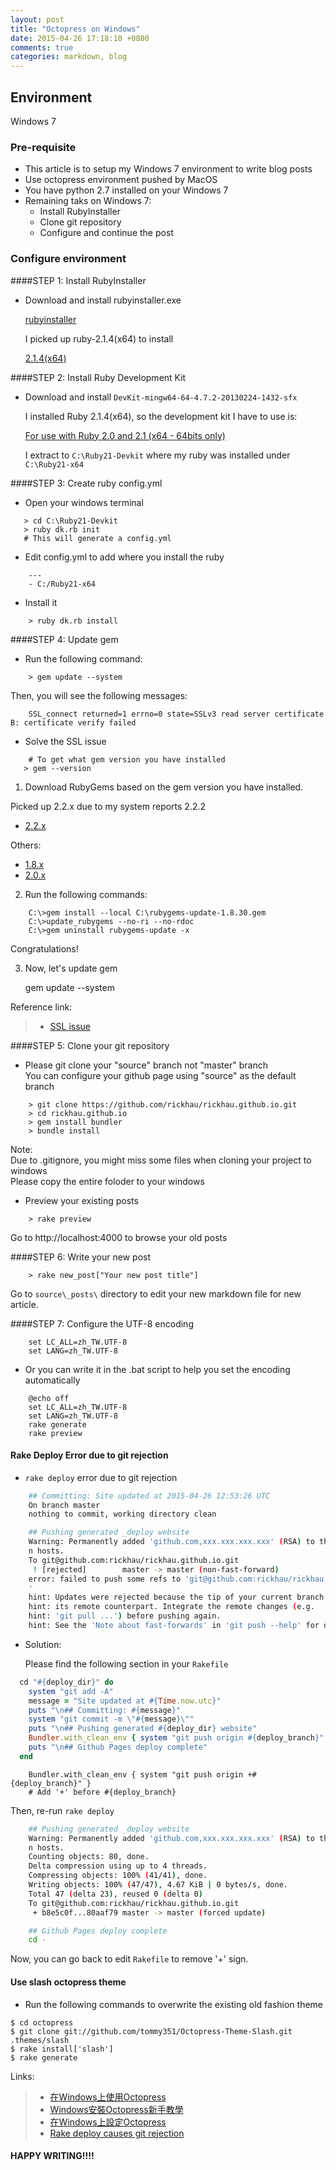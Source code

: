 ```yaml
---
layout: post
title: "Octopress on Windows"
date: 2015-04-26 17:18:10 +0800
comments: true
categories: markdown, blog
---
```

## Environment
Windows 7

### Pre-requisite ###
- This article is to setup my Windows 7 environment to write blog posts    
- Use octopress environment pushed by MacOS
- You have python 2.7 installed on your Windows 7
- Remaining taks on Windows 7:
  * Install RubyInstaller    
  * Clone git repository    
  * Configure and continue the post    


### Configure environment ###

####STEP 1: Install RubyInstaller

- Download and install rubyinstaller.exe

  [rubyinstaller](http://rubyinstaller.org/downloads/)
  
  I picked up ruby-2.1.4(x64) to install   
  
  [2.1.4(x64)](http://dl.bintray.com/oneclick/rubyinstaller/rubyinstaller-2.1.4-x64.exe)   
  
####STEP 2: Install Ruby Development Kit

- Download and install `DevKit-mingw64-64-4.7.2-20130224-1432-sfx`

  I installed Ruby 2.1.4(x64), so the development kit I have to use is:    
  
  [For use with Ruby 2.0 and 2.1 (x64 - 64bits only)](http://dl.bintray.com/oneclick/rubyinstaller/DevKit-mingw64-64-4.7.2-20130224-1432-sfx.exe)
  
  I extract to `C:\Ruby21-Devkit` where my ruby was installed under `C:\Ruby21-x64`    
  
    
####STEP 3: Create ruby config.yml

- Open your windows terminal 

```
   > cd C:\Ruby21-Devkit    
   > ruby dk.rb init
   # This will generate a config.yml
```  

- Edit config.yml to add where you install the ruby

```
    ---
    - C:/Ruby21-x64
```

- Install it

```
    > ruby dk.rb install
```
  
####STEP 4: Update gem

- Run the following command:

```
    > gem update --system
```
 
  Then, you will see the following messages:
  
```
    SSL_connect returned=1 errno=0 state=SSLv3 read server certificate B: certificate verify failed
```

- Solve the SSL issue    

```
    # To get what gem version you have installed
   > gem --version
```

  1) Download RubyGems based on the gem version you have installed. 
  
   Picked up 2.2.x due to my system reports 2.2.2    
   * [2.2.x](https://github.com/rubygems/rubygems/releases/tag/v2.2.3)    
  
   Others:    
   * [1.8.x](https://github.com/rubygems/rubygems/releases/tag/v1.8.30)   
   * [2.0.x](https://github.com/rubygems/rubygems/releases/tag/v2.0.15)
  
  2) Run the following commands:
  
```
    C:\>gem install --local C:\rubygems-update-1.8.30.gem
    C:\>update_rubygems --no-ri --no-rdoc
    C:\>gem uninstall rubygems-update -x
```

  Congratulations! 
  
  3) Now, let's update gem 
  
     gem update --system
    
  Reference link:
  >- [SSL issue](https://gist.github.com/luislavena/f064211759ee0f806c88)

####STEP 5: Clone your git repository

- Please git clone your "source" branch not "master" branch    
  You can configure your github page using "source" as the default branch

```
    > git clone https://github.com/rickhau/rickhau.github.io.git
    > cd rickhau.github.io
    > gem install bundler
    > bundle install
```

  Note:   
  Due to .gitignore, you might miss some files when cloning your project to windows    
  Please copy the entire foloder to your windows    
  

- Preview your existing posts

```
    > rake preview
```

  Go to http://localhost:4000 to browse your old posts

####STEP 6: Write your new post

```
    > rake new_post["Your new post title"]
```

  Go to `source\_posts\` directory to edit your new markdown file for new article.
  

####STEP 7: Configure the UTF-8 encoding

```
    set LC_ALL=zh_TW.UTF-8
    set LANG=zh_TW.UTF-8
```

- Or you can write it in the .bat script to help you set the encoding automatically

```
    @echo off
    set LC_ALL=zh_TW.UTF-8
    set LANG=zh_TW.UTF-8
    rake generate
    rake preview
```

#### Rake Deploy Error due to git rejection

- `rake deploy` error due to git rejection

```bash
    ## Committing: Site updated at 2015-04-26 12:53:26 UTC
    On branch master
    nothing to commit, working directory clean

    ## Pushing generated _deploy website
    Warning: Permanently added 'github.com,xxx.xxx.xxx.xxx' (RSA) to the list of know
    n hosts.
    To git@github.com:rickhau/rickhau.github.io.git
     ! [rejected]        master -> master (non-fast-forward)
    error: failed to push some refs to 'git@github.com:rickhau/rickhau.github.io.git
    '
    hint: Updates were rejected because the tip of your current branch is behind
    hint: its remote counterpart. Integrate the remote changes (e.g.
    hint: 'git pull ...') before pushing again.
    hint: See the 'Note about fast-forwards' in 'git push --help' for details.
```

- Solution:    

  Please find the following section in your `Rakefile`    
  
```ruby
  cd "#{deploy_dir}" do
    system "git add -A"
    message = "Site updated at #{Time.now.utc}"
    puts "\n## Committing: #{message}"
    system "git commit -m \"#{message}\""
    puts "\n## Pushing generated #{deploy_dir} website"  
    Bundler.with_clean_env { system "git push origin #{deploy_branch}" }   #<-- Modify this line
    puts "\n## Github Pages deploy complete"
  end
```

```
    Bundler.with_clean_env { system "git push origin +#{deploy_branch}" }  
    # Add '+' before #{deploy_branch}
```

   Then, re-run `rake deploy`
   
```bash
    ## Pushing generated _deploy website
    Warning: Permanently added 'github.com,xxx.xxx.xxx.xxx' (RSA) to the list of know
    n hosts.
    Counting objects: 80, done.
    Delta compression using up to 4 threads.
    Compressing objects: 100% (41/41), done.
    Writing objects: 100% (47/47), 4.67 KiB | 0 bytes/s, done.
    Total 47 (delta 23), reused 0 (delta 0)
    To git@github.com:rickhau/rickhau.github.io.git
     + b8e5c0f...80aaf79 master -> master (forced update)

    ## Github Pages deploy complete
    cd -
```

  Now, you can go back to edit `Rakefile` to remove '+' sign.
  
#### Use slash octopress theme

- Run the following commands to overwrite the existing old fashion theme

```
$ cd octopress
$ git clone git://github.com/tommy351/Octopress-Theme-Slash.git .themes/slash
$ rake install['slash']
$ rake generate
```


Links:
>- [在Windows上使用Octopress](http://tonytonyjan.net/2012/03/01/install-octopress-on-windows/)
>- [Windows安裝Octopress新手教學](http://itspg.logdown.com/posts/1701-octopress-on-windows-tutorial)
>- [在Windows上設定Octopress](http://pro.ctlok.com/blog/2012/03/26/windows-install-octopress.html)    
>- [Rake deploy causes git rejection](http://r-c.im/blog/2014/05/02/octopress-deploy-rejected/)

#### HAPPY WRITING!!!! #####